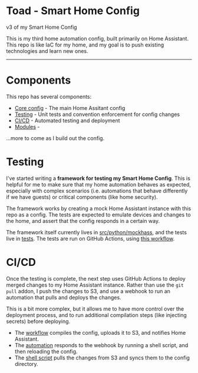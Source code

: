# Toad - Smart Home Config

v3 of my Smart Home Config

This is my third home automation config, built primarily on Home Assistant. This repo is like IaC for my home, and my goal is to push existing technologies and learn new ones.

---

# Components

This repo has several components:

- [Core config](homeassistant/) - The main Home Assitant config
- [Testing](#testing) - Unit tests and convention enforcement for config changes
- [CI/CD](#cicd) - Automated testing and deployment
- [Modules](modules/) - 

...more to come as I build out the config.

# Testing

I've started writing a **framework for testing my Smart Home Config**. This is helpful for me to make sure that my home automation behaves as expected, especially with complex scenarios (i.e. automations that behave differently if we have guests) or critical components (like home security).

The framework works by creating a mock Home Assistant instance with this repo as a config. The tests are expected to emulate devices and changes to the home, and assert that the config responds in a certain way.

The framework itself currently lives in [src/python/mockhass](), and the tests live in [tests](). The tests are run on GitHub Actions, using [this workflow](.github/workflows/homeassistant-check.yml).

# CI/CD

Once the testing is complete, the next step uses GitHub Actions to deploy merged changes to my Home Assistant instance. Rather than use the `git pull` addon, I push the changes to S3, and use a webhook to run an automation that pulls and deploys the changes.

This is a bit more complex, but it allows me to have more control over the deployment process, and to run additional compilation steps (like injecting secrets) before deploying.

- The [workflow](.github/workflows/homeassistant-deploy.yml) compiles the config, uploads it to S3, and notifies Home Assistant.
- The [automation](homeassistant/packages/ci.yaml) responds to the webhook by running a shell script, and then reloading the config.
- The [shell script](homeassistant/shell/pull.sh.tpl) pulls the changes from S3 and syncs them to the config directory.